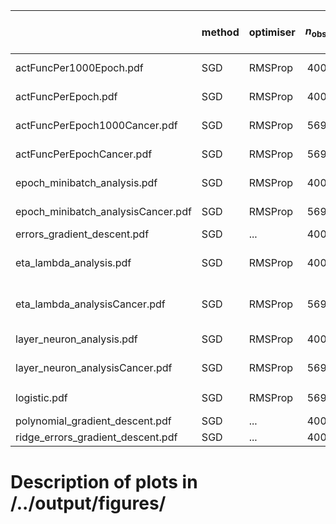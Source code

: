 |                                    | method   | optimiser   |   $n_\mathrm{obs}$ | #epochs           | $m$           | $\lambda$               | $\eta$                  | $\gamma$   | $\varrho_1$, $\varrho_2$   | $\boldsymbol{\theta}_0$   | $L-1$        | $N_l$         | note   |   #minibatches |
|:-----------------------------------|:---------|:------------|-------------------:|:------------------|:--------------|:------------------------|:------------------------|:-----------|:---------------------------|:--------------------------|:-------------|:--------------|:-------|---------------:|
| actFuncPer1000Epoch.pdf            | SGD      | RMSProp     |                400 | ...               | 3             | 0.0001                  | 0.1                     |            | (0.9, 0.999)               |                           | 1            | 30            |        |            nan |
| actFuncPerEpoch.pdf                | SGD      | RMSProp     |                400 | ...               | 3             | 0.0001                  | 0.1                     |            | (0.9, 0.999)               |                           | 1            | 30            |        |            nan |
| actFuncPerEpoch1000Cancer.pdf      | SGD      | RMSProp     |                569 | ...               | 3             | 1e-06                   | 0.001                   |            | (0.9, 0.999)               |                           | 2            | 10            |        |            nan |
| actFuncPerEpochCancer.pdf          | SGD      | RMSProp     |                569 | ...               | 3             | 1e-06                   | 0.001                   |            | (0.9, 0.999)               |                           | 2            | 10            |        |            nan |
| epoch_minibatch_analysis.pdf       | SGD      | RMSProp     |                400 | $[{100}, {1000}]$ | $[{1}, {10}]$ | 0.0001                  | 0.1                     |            | (0.9, 0.999)               |                           | 1            | 30            |        |            nan |
| epoch_minibatch_analysisCancer.pdf | SGD      | RMSProp     |                569 | $[{100}, {1000}]$ | $[{1}, {10}]$ | 1e-06                   | 0.001                   |            | 0.9                        |                           | 2            | 10            |        |            nan |
| errors_gradient_descent.pdf        | SGD      | ...         |                400 | (25, 50)          | 40            | 0                       | ...                     |            |                            |                           |              |               |        |            nan |
| eta_lambda_analysis.pdf            | SGD      | RMSProp     |                400 | 250               | 3             | $[$10^{-9}$, $10^{0}$]$ | $[$10^{-9}$, $10^{0}$]$ |            | (0.9, 0.999)               |                           | 3            | (15, 10, 5)   |        |            nan |
| eta_lambda_analysisCancer.pdf      | SGD      | RMSProp     |                569 | 250               | 3             | $[$10^{-9}$, $10^{0}$]$ | $[$10^{-9}$, $10^{0}$]$ |            | (0.9, 0.999)               |                           | 3            | (15, 10, 5)   |        |            nan |
| layer_neuron_analysis.pdf          | SGD      | RMSProp     |                400 | 250               | 3             | 0.0001                  | 0.1                     |            | (0.9, 0.999)               |                           | $[{0}, {9}]$ | $[{5}, {50}]$ |        |            nan |
| layer_neuron_analysisCancer.pdf    | SGD      | RMSProp     |                569 | 250               | 3             | 1e-06                   | 0.001                   |            | (0.9, 0.999)               |                           | $[{0}, {9}]$ | $[{5}, {50}]$ |        |            nan |
| logistic.pdf                       | SGD      | RMSProp     |                569 | 250               | 3             | $[$10^{-9}$, $10^{0}$]$ | $[$10^{-9}$, $10^{0}$]$ |            | 0.9                        |                           | 0            |               |        |            nan |
| polynomial_gradient_descent.pdf    | SGD      | ...         |                400 | (25, 50)          | 40            | 0                       | ...                     |            |                            |                           |              |               |        |            nan |
| ridge_errors_gradient_descent.pdf  | SGD      | ...         |                400 | (25, 50)          | 40            | 0.1                     | ...                     |            |                            |                           |              |               |        |            nan |


# Description of plots in /../output/figures/

